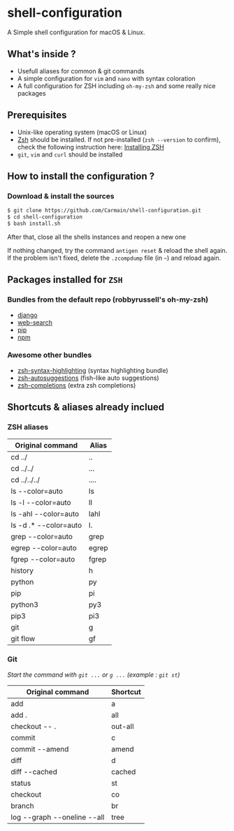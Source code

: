 # shell-configuration
A Simple shell configuration for macOS & Linux.

## What's inside ?
 * Usefull aliases for common & git commands
 * A simple configuration for `vim` and `nano` with syntax coloration
 * A full configuration for ZSH including `oh-my-zsh` and some really nice packages

## Prerequisites
 * Unix-like operating system (macOS or Linux)
 * [Zsh](http://www.zsh.org) should be installed. If not pre-installed (`zsh --version` to confirm), check the following instruction here: [Installing ZSH](https://github.com/robbyrussell/oh-my-zsh/wiki/Installing-ZSH)
 * `git`, `vim` and `curl` should be installed


## How to install the configuration ?

### Download & install the sources
```bash
$ git clone https://github.com/Carmain/shell-configuration.git
$ cd shell-configuration
$ bash install.sh
```

After that, close all the shells instances and reopen a new one

If nothing changed, try the command `antigen reset` & reload the shell again. If the problem isn't fixed, delete the `.zcompdump` file (in `~`) and reload again.  

## Packages installed for `ZSH`

### Bundles from the default repo (robbyrussell's oh-my-zsh)
 * [django](https://github.com/robbyrussell/oh-my-zsh/wiki/Plugins#django)
 * [web-search](https://github.com/robbyrussell/oh-my-zsh/wiki/Plugins#web-search)
 * [pip](https://github.com/robbyrussell/oh-my-zsh/wiki/Plugins#pip)
 * [npm](https://github.com/robbyrussell/oh-my-zsh/wiki/Plugins#npm)

### Awesome other bundles
 * [zsh-syntax-highlighting](https://github.com/zsh-users/zsh-syntax-highlighting) (syntax highlighting bundle)
 * [zsh-autosuggestions](https://github.com/zsh-users/zsh-autosuggestions) (fish-like auto suggestions)
 * [zsh-completions](https://github.com/zsh-users/zsh-completions) (extra zsh completions)

## Shortcuts & aliases already inclued

### ZSH aliases
| Original command      | Alias |
|-----------------------|-------|
| cd ../                | ..    |
| cd ../../             | ...   |
| cd ../../../          | ....  |
| ls --color=auto       | ls    |
| ls -l --color=auto    | ll    |
| ls -ahl --color=auto  | lahl  |
| ls -d .* --color=auto | l.    |
| grep --color=auto     | grep  |
| egrep --color=auto    | egrep |
| fgrep --color=auto    | fgrep |
| history               | h     |
| python                | py    |
| pip                   | pi    |
| python3               | py3   |
| pip3                  | pi3   |
| git                   | g     |
| git flow              | gf    |

### Git
*Start the command with `git ...` or `g ...` (example : `git st`)*

| Original command            | Shortcut |
|-----------------------------|----------|
| add                         | a        |
| add .                       | all      |
| checkout -- .               | out-all  |
| commit                      | c        |
| commit --amend              | amend    |
| diff                        | d        |
| diff --cached               | cached   |
| status                      | st       |
| checkout                    | co       |
| branch                      | br       |
| log --graph --oneline --all | tree     |
